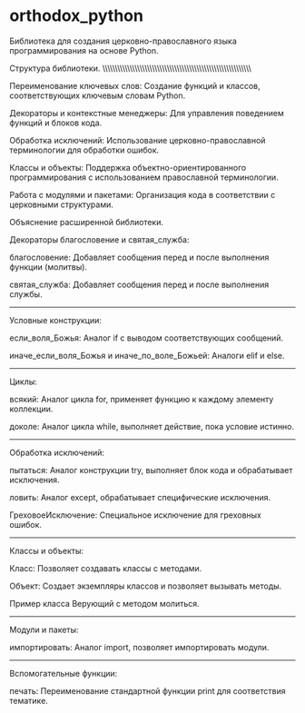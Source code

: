 # orthodox_python
Библиотека для создания церковно-православного языка программирования на основе Python.

Структура библиотеки.
\\\\\\\\\\\\\\\\\\\\\\\\\\\\\\\\\\\\\\\\\\\\\\\\\\\\\\\\\\\\\\\\\\\\\\\\\\\\\\\\\\\\\\\\\\\\\\\\\\\\\\\\\\\\\\\\\\\\\\\


Переименование ключевых слов: Создание функций и классов, соответствующих ключевым словам Python.

Декораторы и контекстные менеджеры: Для управления поведением функций и блоков кода.

Обработка исключений: Использование церковно-православной терминологии для обработки ошибок.

Классы и объекты: Поддержка объектно-ориентированного программирования с использованием православной терминологии.

Работа с модулями и пакетами: Организация кода в соответствии с церковными структурами.


  
Объяснение расширенной библиотеки.





Декораторы благословение и святая_служба:


благословение: Добавляет сообщения перед и после выполнения функции (молитвы).

святая_служба: Добавляет сообщения перед и после выполнения службы.

----------------------------------------------------------------------------------------------------------------------

  
Условные конструкции:


если_воля_Божья: Аналог if с выводом соответствующих сообщений.

иначе_если_воля_Божья и иначе_по_воле_Божьей: Аналоги elif и else.

----------------------------------------------------------------------------------------------------------------------

  
Циклы:


всякий: Аналог цикла for, применяет функцию к каждому элементу коллекции.

доколе: Аналог цикла while, выполняет действие, пока условие истинно.

----------------------------------------------------------------------------------------------------------------------

  
Обработка исключений:


пытаться: Аналог конструкции try, выполняет блок кода и обрабатывает исключения.

ловить: Аналог except, обрабатывает специфические исключения.

ГреховоеИсключение: Специальное исключение для греховных ошибок.

----------------------------------------------------------------------------------------------------------------------

  
Классы и объекты:


Класс: Позволяет создавать классы с методами.

Объект: Создает экземпляры классов и позволяет вызывать методы.

Пример класса Верующий с методом молиться.

----------------------------------------------------------------------------------------------------------------------

  
Модули и пакеты:


импортировать: Аналог import, позволяет импортировать модули.

----------------------------------------------------------------------------------------------------------------------

  
Вспомогательные функции:


печать: Переименование стандартной функции print для соответствия тематике.
